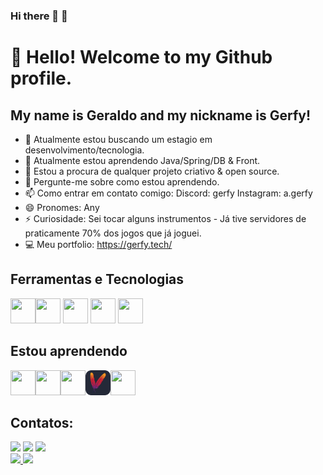 ### Hi there 👋 🎉

# 👋 Hello! Welcome to my Github profile.
## My name is Geraldo and my nickname is Gerfy!

- 🔭 Atualmente estou buscando um estagio em desenvolvimento/tecnologia.
- 🌱 Atualmente estou aprendendo Java/Spring/DB & Front.
- 👯 Estou a procura de qualquer projeto criativo & open source.
- 💬 Pergunte-me sobre como estou aprendendo.
- 📫 Como entrar em contato comigo:  Discord: gerfy Instagram: a.gerfy
- 😄 Pronomes: Any
- ⚡ Curiosidade: Sei tocar alguns instrumentos - Já tive servidores de praticamente 70% dos jogos que já joguei.
- 💻 Meu portfolio: https://gerfy.tech/

## Ferramentas e Tecnologias
<img src="https://user-images.githubusercontent.com/25181517/183898054-b3d693d4-dafb-4808-a509-bab54cf5de34.png" width="40" height="40" /><img src="https://user-images.githubusercontent.com/25181517/189715289-df3ee512-6eca-463f-a0f4-c10d94a06b2f.png" width="40" height="40" /> <img src="https://user-images.githubusercontent.com/25181517/192109061-e138ca71-337c-4019-8d42-4792fdaa7128.png" width="40" height="40" /> <img src="https://user-images.githubusercontent.com/25181517/117201470-f6d56780-adec-11eb-8f7c-e70e376cfd07.png" width="40" height="40" /> <img src="https://user-images.githubusercontent.com/25181517/117201156-9a724800-adec-11eb-9a9d-3cd0f67da4bc.png" width="40" height="40" /> 



## Estou aprendendo
<img src="https://user-images.githubusercontent.com/25181517/117201156-9a724800-adec-11eb-9a9d-3cd0f67da4bc.png" width="40" height="40" /><img src="https://user-images.githubusercontent.com/25181517/117447155-6a868a00-af3d-11eb-9cfe-245df15c9f3f.png" width="40" height="40" /><img src="https://user-images.githubusercontent.com/25181517/117208736-bdedc080-adf5-11eb-912f-61c7d43705f6.png" width="40" height="40" /><img src="https://raw.githubusercontent.com/tandpfun/skill-icons/main/icons/Maven-Dark.svg" width="40" height="40" /><img src="https://user-images.githubusercontent.com/25181517/183898674-75a4a1b1-f960-4ea9-abcb-637170a00a75.png" width="40" height="40" />



## Contatos:

<div>
<a href="https://instagram.com/a.gerfy" target="_blank"><img loading="lazy" src="https://img.shields.io/badge/-Instagram-%23E4405F?style=for-the-badge&logo=instagram&logoColor=white" target="_blank"></a>
<a href="https://www.twitch.tv/Gerfyn" target="_blank"><img loading="lazy" src="https://img.shields.io/badge/Twitch-9146FF?style=for-the-badge&logo=twitch&logoColor=white" target="_blank"></a>
<a href="https://www.linkedin.com/in/geraldoaafilho" target="_blank"><img loading="lazy" src="https://img.shields.io/badge/-LinkedIn-%230077B5?style=for-the-badge&logo=linkedin&logoColor=white" target="_blank"></a>   
</div>

<div>
<a href="https://github.com/Gerfy1">
<img loading="lazy" height="180em" src="https://github-readme-stats.vercel.app/api/top-langs/?username=Gerfy1&layout=compact&langs_count=7&theme=dracula"/>
<img loading="lazy" height="180em" src="https://github-readme-stats.vercel.app/api?username=Gerfy1&show_icons=true&theme=dracula&include_all_commits=true&count_private=true"/>
</div>

